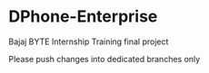 # DPhone-Enterprise
Bajaj BYTE Internship Training final project

Please push changes into dedicated branches only
